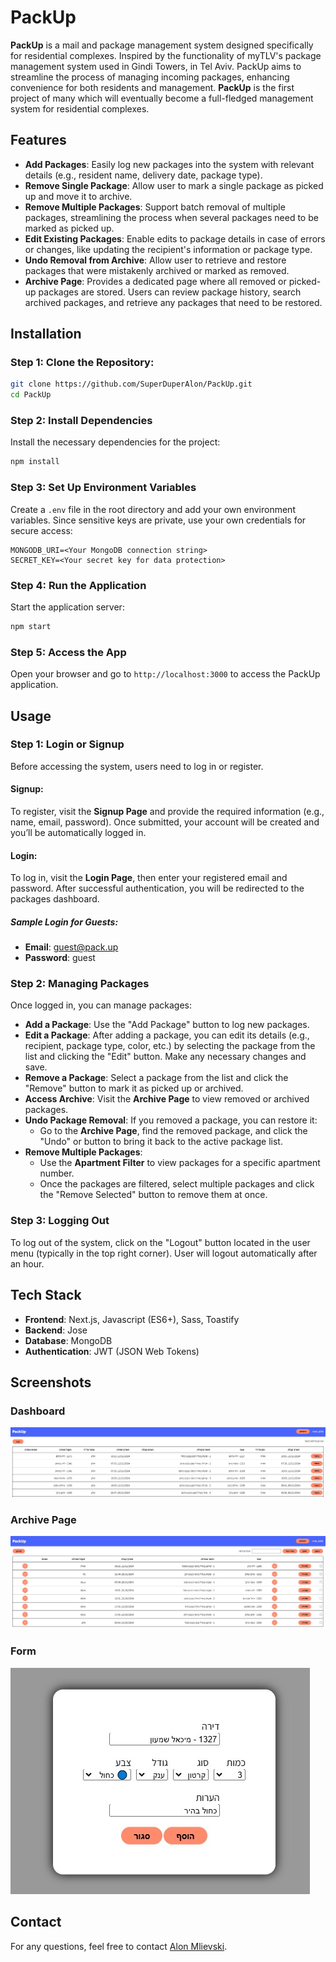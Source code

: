 # PackUp

**PackUp** is a mail and package management system designed specifically for residential complexes. Inspired by the functionality of myTLV's package management system used in Gindi Towers, in Tel Aviv. PackUp aims to streamline the process of managing incoming packages, enhancing convenience for both residents and management. **PackUp** is the first project of many which will eventually become a full-fledged management system for residential complexes.

## Features

- **Add Packages**: Easily log new packages into the system with relevant details (e.g., resident name, delivery date, package type).
- **Remove Single Package**: Allow user to mark a single package as picked up and move it to archive.
- **Remove Multiple Packages**: Support batch removal of multiple packages, streamlining the process when several packages need to be marked as picked up.
- **Edit Existing Packages**: Enable edits to package details in case of errors or changes, like updating the recipient's information or package type.
- **Undo Removal from Archive**: Allow user to retrieve and restore packages that were mistakenly archived or marked as removed.
- **Archive Page**: Provides a dedicated page where all removed or picked-up packages are stored. Users can review package history, search archived packages, and retrieve any packages that need to be restored.

## Installation

### Step 1: Clone the Repository:

```bash
git clone https://github.com/SuperDuperAlon/PackUp.git
cd PackUp
```

### Step 2: Install Dependencies

Install the necessary dependencies for the project:

```bash
npm install
```

### Step 3: Set Up Environment Variables


Create a `.env` file in the root directory and add your own environment variables. Since sensitive keys are private, use your own credentials for secure access:

```plaintext
MONGODB_URI=<Your MongoDB connection string>
SECRET_KEY=<Your secret key for data protection>
```

### Step 4: Run the Application

Start the application server:

```bash
npm start
```

### Step 5: Access the App

Open your browser and go to `http://localhost:3000` to access the PackUp application.


## Usage

### Step 1: Login or Signup

Before accessing the system, users need to log in or register.

#### Signup:
To register, visit the **Signup Page** and provide the required information (e.g., name, email, password). Once submitted, your account will be created and you’ll be automatically logged in.

#### Login:
To log in, visit the **Login Page**, then enter your registered email and password. After successful authentication, you will be redirected to the packages dashboard.

##### Sample Login for Guests:

- **Email**: guest@pack.up
- **Password**: guest

### Step 2: Managing Packages

Once logged in, you can manage packages:

- **Add a Package**: Use the "Add Package" button to log new packages.
- **Edit a Package**: After adding a package, you can edit its details (e.g., recipient, package type, color, etc.) by selecting the package from the list and clicking the "Edit" button. Make any necessary changes and save.
- **Remove a Package**: Select a package from the list and click the "Remove" button to mark it as picked up or archived.
- **Access Archive**: Visit the **Archive Page** to view removed or archived packages.
- **Undo Package Removal**: If you removed a package, you can restore it:
  - Go to the **Archive Page**, find the removed package, and click the "Undo" or button to bring it back to the active package list.
- **Remove Multiple Packages**: 
  - Use the **Apartment Filter** to view packages for a specific apartment number.
  - Once the packages are filtered, select multiple packages and click the "Remove Selected" button to remove them at once.

### Step 3: Logging Out

To log out of the system, click on the "Logout" button located in the user menu (typically in the top right corner). User will logout automatically after an hour.


## Tech Stack

- **Frontend**: Next.js, Javascript (ES6+), Sass, Toastify
- **Backend**: Jose
- **Database**: MongoDB
- **Authentication**: JWT (JSON Web Tokens)

## Screenshots

### Dashboard
![Dashboard Screenshot](screenshots/Dashboard.jpg)

### Archive Page
![Archive Page Screenshot](screenshots/Archive.jpg)

### Form
![Form Screenshot](screenshots/Form.jpg)

## Contact

For any questions, feel free to contact [Alon Mlievski](mailto:alonmlievski@gmail.com).
